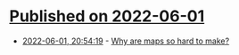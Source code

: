 # [Published on 2022-06-01](index.md)

* [2022-06-01, 20:54:19](https://news.ycombinator.com/item?id=31587950) - [Why are maps so hard to make?](https://www.readmargins.com/p/say-hello-to-felt)
